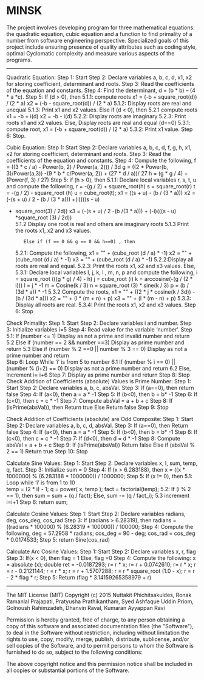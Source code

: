 # MINSK
The project involves developing program for three mathematical equations: the quadratic equation, cubic equation and a function to find primality of a number from software engineering perspective. Specialized goals of this project include ensuring presence of quality attributes such as coding style, optimal Cyclomatic complexity and measure various aspects of the programs.

***

Quadratic Equation:
Step 1: Start 
Step 2: Declare variables a, b, c, d, x1, x2 for storing coefficient, determinant and roots.
Step 3: Read the coefficients of the equation and constants.
Step 4: Find the determinant, d = (b * b) – (4 * a *c).
Step 5: If (d > 0), then
          	    5.1.1: compute roots
                               x1 = (-b + square_root(d)) / (2 * a)
		 x2 = (-b - square_root(d)) / (2 * a)
    5.1.2: Display roots are real and unequal
                  5.1.3: Print x1 and x2 values.
          Else if (d < 0), then
   	   5.2.1 compute roots
		x1 = -b + i(d)
		x2 = -b - i(d) 
    	   5.2.2: Display roots are imaginary
                  5.2.3: Print roots x1 and x2 values. 
           Else, Display roots are real and equal (d==0)
                  5.3.1: compute root, x1 = (-b + square_root(d)) / (2 * a)
        5.3.2: Print x1 value.
Step 6: Stop.


Cubic Equation:
Step 1: Start
Step 2: Declare variables a, b, c, d, f, g, h, x1, x2 for storing coefficient, determinant and roots.
Step 3: Read the coefficients of the equation and constants.
Step 4: Compute the following,
	f = ((3 * c / a) - Power(b, 2) / Power(a, 2))) / 3d
	g = ((2 * Power(b, 3)/Power(a,3)) -(9 * b * c/Power(a, 2)) + (27 * d / a))/ 27
	h = (g * g / 4) + (Power(f, 3) / 27)
Step 5: if (h > 0), then 
	 5.1.1: Declare local variables r, s, t, u and compute the following,
                       	r = -(g / 2) + square_root(h)
   	    	s = square_root(r)
	    	t = -(g / 2) - square_root (h)
	    	u = cube_root(t);
         	x1 = ((s + u) - (b / (3 * a)))
	   	x2 = (-(s + u) / 2 - (b / (3 * a))) +(i)(((s - u) 
* square_root(3) / 2d))
         	x3 = (-(s + u) / 2 -(b /(3 * a))) + (-i)(((s - u)
*square_root (3) / 2d))   
       5.1.2 Display one root is real and others are imaginary roots 
       5.1.3 Print the roots x1, x2 and x3 values.   
 
         Else if (f == 0 && g == 0 && h==0) , then
	5.2.1: Compute the following,
x1 = "" + (cube_root (d / a) * -1)
		x2 = "" + (cube_root (d / a) * -1)
		x3 = "" + (cube_root (d / a) * -1)
	5.2.2:Display all roots are real and equal. 
5.2.3: Print the roots x1, x2 and x3 values.
        Else, 
5.3.1: Declare local variables I, j, k, l , m, n, p and compute the following,
	   i = square_root (((g * g) / 4) - h)
 	   j = cube_root (i)
	   k = arccosine(-(g / (2 * i)))
	   l = j * -1
	   m = Cosine(k / 3)
	   n = square_root (3) * sine(k / 3)
	   p = (b / (3d * a)) * -1
	5.3.2 Compute the roots,
               x1 = "" + ((2 * j * cosine(k / 3d)) - (b / (3d * a)))
	   x2 = "" + (l * (m + n) + p)
	   x3 = "" + (l * (m - n) + p)
	5.3.3: Display all roots are real. 
5.3.4: Print the roots x1, x2 and x3 values.
Step 6: Stop


Check Primality:
Step 1: Start
Step 2: Declare variables i and number.
Step 3: Initialize variables i=5
Step 4: Read value for the variable ‘number’.
Step 5.1: If (number <= 1) 
Display as not a prime and invalid number and return
        5.2 Else if (number == 2 && number ==3)
            Display as prime number and return 
        5.3 Else if (number % 2 ==0 || number % 3 == 0)
             Display as not a prime number and return       
Step 6: Loop While ‘i’ is from 5 to number
        6.1 If (number % i == 0) || (number % (i+2) == 0)
             Display as not a prime number and return
        6.2 Else, Increment i= i+6
Step 7: Display as prime number and return 
Step 8: Stop
Check Addition of Coefficients (absolute) Values is Prime Number:
Step 1: Start
Step 2: Declare variables a, b, c, absVal.
Step 3: If (a==0), then
	return false
Step 4: If (a<0), then
	a = a * -1
Step 5: If (b<0), then
	b = b* -1
Step 6: If (c<0), then
	c = c * -1
Step 7: Compute absVal = a + b + c
Step 8: If (isPrime(absVal)), then
	 Return true
	Else 
	 Return false
Step 9: Stop


Check Addition of Coefficients (absolute) are Odd Composite:
Step 1: Start
Step 2: Declare variables a, b, c, d, absVal.
Step 3: If (a==0), then
	Return false
Step 4: If (a<0), then
	a = a * -1
Step 5: If (b<0), then
	b = b* -1
Step 6: If (c<0), then
	c = c * -1
Step 7: If (d<0), then
	d = d * -1
Step 8: Compute absVal = a + b + c
Step 9: If (isPrime(absVal))
	 Return false
	Else if (absVal % 2 == 1)
	 Return true
Step 10: Stop


Calculate Sine Values:
Step 1: Start
Step 2: Declare variables x, I, sum, temp, q, fact.
Step 3: Initialize sum = 0
Step 4: If (x  > 6.283188), then
	x = ((x * 1000000) % (6.283188 * 1000000)) / 1000000;
Step 5: If (x != 0), then 
	  5.1: Loop while ‘i’ is from 1 to 10 			
	     temp = (2 * i) - 1;
	      q = power( x,  temp );
	      fact  = factorial(temp);
               5.2: If (i % 2 == 1), then
 	               sum = sum + (q / fact);
	           Else, sum -= (q / fact_i);
	   5.3 increment i=i+1
Step 6: return sum;


Calculate Cosine Values:
Step 1: Start
Step 2: Declare variables radians, deg, cos_deg, cos_rad
Step 3: If (radians > 6.28319), then
	   radians = ((radians * 100000) % (6.28319 * 100000)) / 100000;
Step 4: Compute the following,
   deg = 57.2958 * radians;
	   cos_deg = 90 - deg;
	   cos_rad = cos_deg * 0.0174533;
Step 5: return Sine(cos_rad)

Calculate Arc Cosine Values:
Step 1: Start
Step 2: Declare variables x, r, flag
Step 3: If(x < 0), then flag = 1
	Else, flag =0
Step 4: Compute the following:
	            x  = absolute (x);
	           double ret = -0.0187293;
	            r= r * x;
		r= r + 0.0742610;
		r= r * x;
		r = r - 0.2121144;
		r = r * x;
		r = r + 1.5707288;
		r = r * square_root (1.0 - x);
		r = r - 2 * flag * r;
Step 5: Return (flag * 3.14159265358979 + r)

***

The MIT License (MIT)
Copyright (c) 2015 Nuttakit Phichitsakuldes, Ronak Ramanlal Prajapati, Pratyusha Prathikantham,
Syed Ashfaque Uddin Priom, Golnoush Rahimzadeh, Dhanvin Raval, Kumaran Ayyappan Ravi

Permission is hereby granted, free of charge, to any person obtaining a copy
of this software and associated documentation files (the "Software"), to deal
in the Software without restriction, including without limitation the rights
to use, copy, modify, merge, publish, distribute, sublicense, and/or sell
copies of the Software, and to permit persons to whom the Software is
furnished to do so, subject to the following conditions:

The above copyright notice and this permission notice shall be included in
all copies or substantial portions of the Software.
